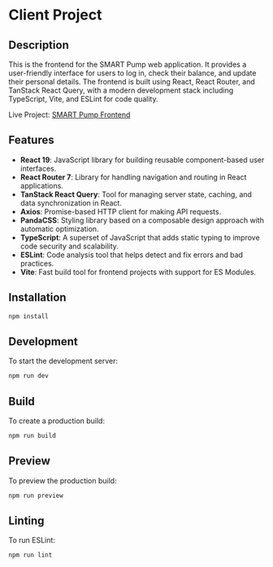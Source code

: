 # Client Project

## Description

This is the frontend for the SMART Pump web application. It provides a user-friendly interface for users to log in, check their balance, and update their personal details. The frontend is built using React, React Router, and TanStack React Query, with a modern development stack including TypeScript, Vite, and ESLint for code quality.

Live Project: [SMART Pump Frontend](https://fullstack-login-inky.vercel.app/)

## Features

- **React 19**: JavaScript library for building reusable component-based user interfaces.
- **React Router 7**: Library for handling navigation and routing in React applications.
- **TanStack React Query**: Tool for managing server state, caching, and data synchronization in React.
- **Axios**: Promise-based HTTP client for making API requests.
- **PandaCSS**: Styling library based on a composable design approach with automatic optimization.
- **TypeScript**: A superset of JavaScript that adds static typing to improve code security and scalability.
- **ESLint**: Code analysis tool that helps detect and fix errors and bad practices.
- **Vite**: Fast build tool for frontend projects with support for ES Modules.

## Installation

```sh
npm install
```

## Development

To start the development server:

```sh
npm run dev
```

## Build

To create a production build:

```sh
npm run build
```

## Preview

To preview the production build:

```sh
npm run preview
```

## Linting

To run ESLint:

```sh
npm run lint
```
